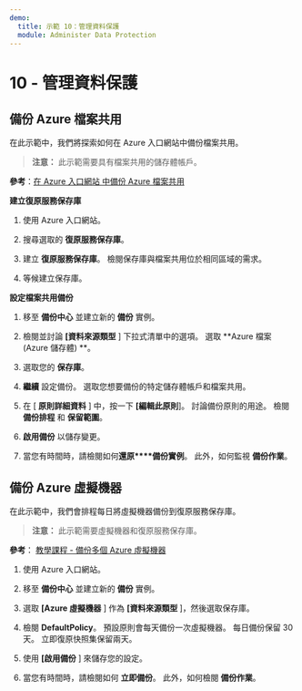 ```yaml
---
demo:
  title: 示範 10：管理資料保護
  module: Administer Data Protection
---
```


# 10 - 管理資料保護

## 備份 Azure 檔案共用

在此示範中，我們將探索如何在 Azure 入口網站中備份檔案共用。

> **注意：** 此示範需要具有檔案共用的儲存體帳戶。 

**參考**：[在 Azure 入口網站 中備份 Azure 檔案共用](https://docs.microsoft.com/azure/backup/backup-afs)

**建立復原服務保存庫**

1. 使用 Azure 入口網站。

1. 搜尋選取的 **復原服務保存庫**。

1. 建立 **復原服務保存庫**。 檢閱保存庫與檔案共用位於相同區域的需求。 

1. 等候建立保存庫。 

**設定檔案共用備份**

1. 移至 **備份中心** 並建立新的 **備份** 實例。

1. 檢閱並討論 **[資料來源類型** ] 下拉式清單中的選項。 選取 **Azure 檔案 (Azure 儲存體) **。 

1. 選取您的 **保存庫**。

1. **繼續** 設定備份。 選取您想要備份的特定儲存體帳戶和檔案共用。  

1. 在 [ **原則詳細資料** ] 中，按一下 **[編輯此原則**]。 討論備份原則的用途。 檢閱 **備份排程** 和 **保留範圍**。  

1. **啟用備份** 以儲存變更。 

1. 當您有時間時，請檢閱如何**還原****備份實例**。 此外，如何監視 **備份作業**。 

## 備份 Azure 虛擬機器

在此示範中，我們會排程每日將虛擬機器備份到復原服務保存庫。

> **注意：** 此示範需要虛擬機器和復原服務保存庫。

**參考**： [教學課程 - 備份多個 Azure 虛擬機器](https://docs.microsoft.com/azure/backup/tutorial-backup-vm-at-scale)

1. 使用 Azure 入口網站。

1. 移至 **備份中心** 並建立新的 **備份** 實例。

1. 選取 **[Azure 虛擬機器** ] 作為 **[資料來源類型** ]，然後選取保存庫。

1. 檢閱 **DefaultPolicy**。 預設原則會每天備份一次虛擬機器。 每日備份保留 30 天。 立即復原快照集保留兩天。

1. 使用 **[啟用備份** ] 來儲存您的設定。

1. 當您有時間時，請檢閱如何 **立即備份**。 此外，如何檢閱 **備份作業**。  

